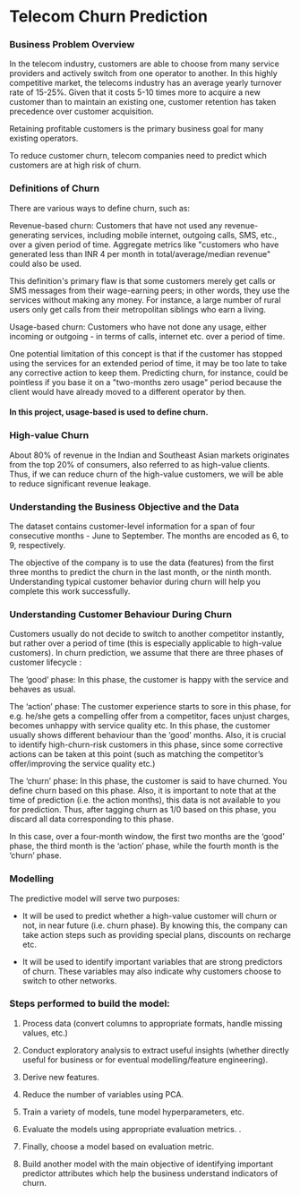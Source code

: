 
# Telecom Churn Prediction

### Business Problem Overview

In the telecom industry, customers are able to choose from many service providers and actively switch from one operator to another. In this highly competitive market, the telecoms industry has an average yearly turnover rate of 15-25%. Given that it costs 5-10 times more to acquire a new customer than to maintain an existing one, customer retention has taken precedence over customer acquisition.

Retaining profitable customers is the primary business goal for many existing operators.

To reduce customer churn, telecom companies need to predict which customers are at high risk of churn.

### Definitions of Churn
There are various ways to define churn, such as:

Revenue-based churn: Customers that have not used any revenue-generating services, including mobile internet, outgoing calls, SMS, etc., over a given period of time. Aggregate metrics like "customers who have generated less than INR 4 per month in total/average/median revenue" could also be used.



This definition's primary flaw is that some customers merely get calls or SMS messages from their wage-earning peers; in other words, they use the services without making any money. For instance, a large number of rural users only get calls from their metropolitan siblings who earn a living.



Usage-based churn: Customers who have not done any usage, either incoming or outgoing - in terms of calls, internet etc. over a period of time.



One potential limitation of this concept is that if the customer has stopped using the services for an extended period of time, it may be too late to take any corrective action to keep them. Predicting churn, for instance, could be pointless if you base it on a "two-months zero usage" period because the client would have already moved to a different operator by then.

#### In this project, usage-based  is used to define churn.

### High-value Churn
About 80% of revenue in the Indian and Southeast Asian markets originates from the top 20% of consumers, also referred to as high-value clients. Thus, if we can reduce churn of the high-value customers, we will be able to reduce significant revenue leakage.


### Understanding the Business Objective and the Data
The dataset contains customer-level information for a span of four consecutive months - June to September. The months are encoded as 6, to 9, respectively.


The objective of the company is to use the data (features) from the first three months to predict the churn in the last month, or the ninth month. Understanding typical customer behavior during churn will help you complete this work successfully.



### Understanding Customer Behaviour During Churn
Customers usually do not decide to switch to another competitor instantly, but rather over a period of time (this is especially applicable to high-value customers). In churn prediction, we assume that there are three phases of customer lifecycle :

The ‘good’ phase: In this phase, the customer is happy with the service and behaves as usual.

The ‘action’ phase: The customer experience starts to sore in this phase, for e.g. he/she gets a compelling offer from a  competitor, faces unjust charges, becomes unhappy with service quality etc. In this phase, the customer usually shows different behaviour than the ‘good’ months. Also, it is crucial to identify high-churn-risk customers in this phase, since some corrective actions can be taken at this point (such as matching the competitor’s offer/improving the service quality etc.)

The ‘churn’ phase: In this phase, the customer is said to have churned. You define churn based on this phase. Also, it is important to note that at the time of prediction (i.e. the action months), this data is not available to you for prediction. Thus, after tagging churn as 1/0 based on this phase, you discard all data corresponding to this phase.



In this case, over a four-month window, the first two months are the ‘good’ phase, the third month is the ‘action’ phase, while the fourth month is the ‘churn’ phase.


### Modelling
The predictive model  will serve two purposes:

* It will be used to predict whether a high-value customer will churn or not, in near future (i.e. churn phase). By knowing this, the company can take action steps such as providing special plans, discounts on recharge etc.

* It will be used to identify important variables that are strong predictors of churn. These variables may also indicate why customers choose to switch to other networks.


### Steps performed to build the model:
1. Process data (convert columns to appropriate formats, handle missing values, etc.)

2. Conduct  exploratory analysis to extract useful insights (whether directly useful for business or for eventual modelling/feature engineering).

3. Derive new features.

4. Reduce the number of variables using PCA.

5. Train a variety of models, tune model hyperparameters, etc.

6. Evaluate the models using appropriate evaluation metrics. .

7. Finally, choose a model based on  evaluation metric.
8. Build another model with the main objective of identifying important predictor attributes which help the business understand indicators of churn.

